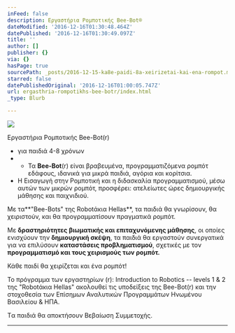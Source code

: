 ```yaml
---
inFeed: false
description: Εργαστήρια Ρομποτικής Bee-Bot®
dateModified: '2016-12-16T01:30:48.464Z'
datePublished: '2016-12-16T01:30:49.097Z'
title: ''
author: []
publisher: {}
via: {}
hasPage: true
sourcePath: _posts/2016-12-15-ka8e-paidi-8a-xeirizetai-kai-ena-rompot.md
starred: false
datePublishedOriginal: '2016-12-16T01:00:05.747Z'
url: ergasthria-rompotikhs-bee-botr/index.html
_type: Blurb

---
```

![](https://the-grid-user-content.s3-us-west-2.amazonaws.com/c1efdbe3-c30c-424c-924d-e6eccabfdbe7.png)

Εργαστήρια Ρομποτικής Bee-Bot(r)

* για παιδιά 4-8 χρόνων
* * Τα **Bee-Bot**(r) είναι βραβευμένα, προγραμματιζόμενα ρομπότ εδάφους, ιδανικά για μικρά παιδιά, αγόρια και κορίτσια.
* Η Εισαγωγή στην Ρομποτική και η διδασκαλία προγραμματισμού, μέσω αυτών των μικρών ρομπότ, προσφέρει: ατελείωτες ώρες δημιουργικής μάθησης και παιχνιδιού.

Με τα**"Bee-Bots" της Robotάκια Hellas**, τα παιδιά θα γνωρίσουν, θα χειριστούν, και θα προγραμματίσουν πραγματικά ρομπότ.

Με **δραστηριότητες βιωματικής και επιταχυνόμενης μάθησης**, οι οποίες ενισχύουν την **δημιουργική σκέψη**, τα παιδιά θα εργαστούν συνεργατικά για να επιλύσουν **καταστάσεις προβληματισμού**, σχετικές με τον **προγραμματισμό και τους χειρισμούς των ρομπότ.**

Κάθε παιδί θα χειρίζεται και ένα ρομπότ!

Το πρόγραμμα των εργαστηρίων (r): Introduction to Robotics -- levels 1 & 2 της "Robotάκια Hellas" ακολουθεί τις υποδείξεις της Bee-Bot(r) και την στοχοθεσία των Επίσημων Αναλυτικών Προγραμμάτων Ηνωμένου Βασιλείου & ΗΠΑ.

Tα παιδιά θα αποκτήσουν Βεβαίωση Συμμετοχής.

---